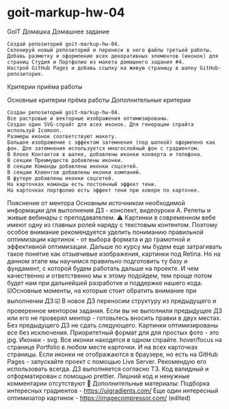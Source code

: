 # goit-markup-hw-04

GoIT Домашка
Домашнее задание

    Создай репозиторий goit-markup-hw-04.
    Склонируй новый репозиторий и перенеси в него файлы третьей работы.
    Добавь разметку и оформление всех декоративных элементов (иконок) для страниц Студия и Портфолио из макета домашнего задания #4.
    Настрой GitHub Pages и добавь ссылку на живую страницу в шапку GitHub-репозитория.

Критерии приёма работы

Основные критерии прёма работы
Дополнительные критерии

    Создан репозиторий goit-markup-hw-04.
    Все растровые и векторные изображения оптимизированы.
    Создан один SVG-спрайт для всех иконок. Для генерации спрайта используй Icomoon.
    Размеры иконок соответствуют макету.
    Большое изображение с эффектом затемнения (под шапкой) оформлено как фон. Для затемнения используется многослойный фон с градиентом.
    В блоке Контактов в шапке, добавлены иконки конверта и телефона.
    В секции Преимуществ добавлены иконки.
    В секции Команды добавлены иконки соцсетей.
    В секции Клиентов добавлены иконки компаний.
    В футере добавлены иконки соцсетей.
    На карточках команды есть постоянный эффект тени.
    На карточках портфолио есть эффект тени при ховере по карточке.

Пояснение от ментора
Основным источником необходимой информации для выполнения ДЗ - конспект, видеоуроки А. Репеты и живые вебинары с преподавателем. :warning:
Картинки в современном вебе имеют одну из главных ролей наряду с текстовым контентом. Поэтому особое внимание рекомендуется уделить пониманию правильной оптимизации картинок - от выбора формата и до грамотной и эффективной оптимизации. Дальше по курсу мы будем еще затрагивать такое понятие как отзывчивые изображения, картинки под Retina. Но на данном этапе мы научимся правильно подготовить ту базу и фундамент, с которой будем работать дальше на проекте. И чем качественно и ответственно мы к этому подойдем, тем проще потом будет нам при дальнейшей разработке и поддержке нашего кода.
:ballot_box_with_check:Основные моменты, на которые стоит обратить внимание при выполнении ДЗ::ballot_box_with_check:
В новое ДЗ переносим структуру из предыдущего и проверенное ментором задания. Если вы не выполнили предыдущее ДЗ или его не проверял ментор - готовьтесь вносить правки в двух местах. Без предыдущего ДЗ не сдать следующего.
Картинки оптимизированы все без исключения. Приоритетный формат для для простых фото - это jpg. Иконки - svg.
Все иконки находятся в одном спрайте.
hover/focus на странице Portfolio в любом месте карточки. И на всех карточках страницы.
Если иконки не отображаются в браузере, но есть на GitHub Pages - запускайте проект с помощью Live Server. Рекомендую его использовать всегда.
ДЗ выполняется согласно ТЗ.
Код валидный и отформатирован с помощью prettier.
Лишний код и ненужные комментарии отсутствуют :page_facing_up:
Дополнительные материалы:
Подборка интересных градиентов - https://uigradients.com/
Еще один интересный оптимизатор картинок - https://imagecompressor.com/ (edited)
